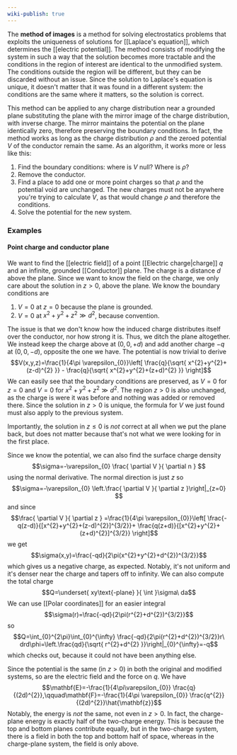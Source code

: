 ```yaml
---
wiki-publish: true
---
```

The **method of images** is a method for solving electrostatics problems that exploits the uniqueness of solutions for [[Laplace's equation]], which determines the [[electric potential]]. The method consists of modifying the system in such a way that the solution becomes more tractable and the conditions in the region of interest are identical to the unmodified system. The conditions outside the region will be different, but they can be discarded without an issue. Since the solution to Laplace's equation is unique, it doesn't matter that it was found in a different system: the conditions are the same where it matters, so the solution is correct.

This method can be applied to any charge distribution near a grounded plane substituting the plane with the mirror image of the charge distribution, with inverse charge. The mirror maintains the potential on the plane identically zero, therefore preserving the boundary conditions. In fact, the method works as long as the charge distribution $\rho$ and the zeroed potential $V$ of the conductor remain the same. As an algorithm, it works more or less like this:
1. Find the boundary conditions: where is $V$ null? Where is $\rho$?
2. Remove the conductor.
3. Find a place to add one or more point charges so that $\rho$ and the potential void are unchanged. The new charges must not be anywhere you're trying to calculate $V$, as that would change $\rho$ and therefore the conditions.
4. Solve the potential for the new system.
### Examples
#### Point charge and conductor plane
We want to find the [[electric field]] of a point [[Electric charge|charge]] $q$ and an infinite, grounded [[Conductor]] plane. The charge is a distance $d$ above the plane. Since we want to know the field on the charge, we only care about the solution in $z>0$, above the plane. We know the boundary conditions are
1. $V=0$ at $z=0$ because the plane is grounded.
2. $V=0$ at $x^{2}+y^{2}+z^{2} \gg d^{2}$, because convention.

The issue is that we don't know how the induced charge distributes itself over the conductor, nor how strong it is. Thus, we ditch the plane altogether. We instead keep the charge above at $(0,0,+d)$ and add another charge $-q$ at $(0,0,-d)$, opposite the one we have. The potential is now trivial to derive
$$V(x,y,z)=\frac{1}{4\pi \varepsilon_{0}}\left[ \frac{q}{\sqrt{ x^{2}+y^{2}+(z-d)^{2} }} - \frac{q}{\sqrt{ x^{2}+y^{2}+(z+d)^{2} }} \right]$$
We can easily see that the boundary conditions are preserved, as $V=0$ for $z=0$ and $V=0$ for $x^{2}+y^{2}+z^{2}\gg d^{2}$. The region $z>0$ is also unchanged, as the charge is were it was before and nothing was added or removed there. Since the solution in $z>0$ is unique, the formula for $V$ we just found must also apply to the previous system.

Importantly, the solution in $z\leq {0}$ is *not* correct at all when we put the plane back, but does not matter because that's not what we were looking for in the first place.

Since we know the potential, we can also find the surface charge density
$$\sigma=-\varepsilon_{0} \frac{ \partial V }{ \partial n } $$
using the normal derivative. The normal direction is just $z$ so
$$\sigma=-\varepsilon_{0} \left.\frac{ \partial V }{ \partial z }\right|_{z=0} $$
and since
$$\frac{ \partial V }{ \partial z } =\frac{1}{4\pi \varepsilon_{0}}\left[ \frac{-q(z-d)}{[x^{2}+y^{2}+(z-d)^{2}]^{3/2}}+ \frac{q(z+d)}{[x^{2}+y^{2}+(z+d)^{2}]^{3/2}} \right]$$
we get
$$\sigma(x,y)=\frac{-qd}{2\pi(x^{2}+y^{2}+d^{2})^{3/2}}$$
which gives us a negative charge, as expected. Notably, it's not uniform and it's denser near the charge and tapers off to infinity. We can also compute the total charge
$$Q=\underset{ xy\text{-plane} }{ \int }\sigma\ da$$
We can use [[Polar coordinates]] for an easier integral
$$\sigma(r)=\frac{-qd}{2\pi(r^{2}+d^{2})^{3/2}}$$
so
$$Q=\int_{0}^{2\pi}\int_{0}^{\infty} \frac{-qd}{2\pi(r^{2}+d^{2})^{3/2}}r\ drd\phi=\left.\frac{qd}{\sqrt{ r^{2}+d^{2} }}\right|_{0}^{\infty}=-q$$
which checks out, because it could not have been anything else.

Since the potential is the same (in $z>0$) in both the original and modified systems, so are the electric field and the force on $q$. We have
$$\mathbf{E}=-\frac{1}{4\pi\varepsilon_{0}} \frac{q}{(2d)^{2}},\qquad\mathbf{F}=-\frac{1}{4\pi \varepsilon_{0}} \frac{q^{2}}{(2d)^{2}}\hat{\mathbf{z}}$$
Notably, the energy is *not* the same, not even in $z>0$. In fact, the charge-plane energy is exactly half of the two-charge energy. This is because the top and bottom planes contribute equally, but in the two-charge system, there is a field in both the top and bottom half of space, whereas in the charge-plane system, the field is only above.